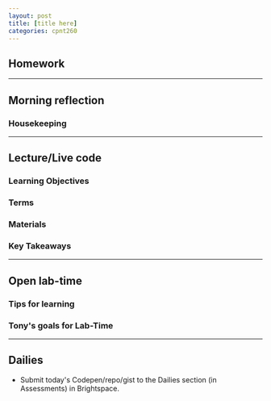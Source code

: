 ```yaml
---
layout: post
title: [title here]
categories: cpnt260
---
```


## Homework

---

## Morning reflection
### Housekeeping

---

## Lecture/Live code
### Learning Objectives
### Terms
### Materials
### Key Takeaways

---

## Open lab-time
### Tips for learning
### Tony's goals for Lab-Time

---

## Dailies
- Submit today's Codepen/repo/gist to the Dailies section (in Assessments) in Brightspace.